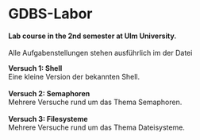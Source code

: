 # GDBS-Labor
**Lab course in the 2nd semester at Ulm University.**<br/>
<br/>
Alle Aufgabenstellungen stehen ausführlich im der Datei

**Versuch 1: Shell** <br/>
Eine kleine Version der bekannten Shell.<br/>
<br/>
**Versuch 2: Semaphoren** <br/>
Mehrere Versuche rund um das Thema Semaphoren.<br/>
<br/>
**Versuch 3: Filesysteme** <br/>
Mehrere Versuche rund um das Thema Dateisysteme.<br/>
<br/>
